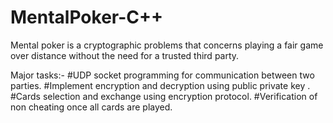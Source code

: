 # MentalPoker-C++

Mental poker is a cryptographic problems that concerns playing a fair game over distance without the need for a trusted third party. 

Major tasks:-
#UDP socket programming  for communication between two parties.
#Implement encryption and decryption using public private key . 
#Cards selection and exchange using encryption protocol. 
#Verification of non cheating once all cards are played.
